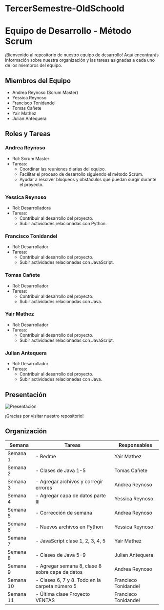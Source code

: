 # TercerSemestre-OldSchoold

# Equipo de Desarrollo - Método Scrum

¡Bienvenido al repositorio de nuestro equipo de desarrollo! Aquí encontrarás información sobre nuestra organización y las tareas asignadas a cada uno de los miembros del equipo.

## Miembros del Equipo
- Andrea Reynoso (Scrum Master)
- Yessica Reynoso
- Francisco Tonidandel
- Tomas Cañete
- Yair Mathez
- Julian Antequera

## Roles y Tareas

### Andrea Reynoso
- Rol: Scrum Master
- Tareas: 
  - Coordinar las reuniones diarias del equipo.
  - Facilitar el proceso de desarrollo siguiendo el método Scrum.
  - Ayudar a resolver bloqueos y obstáculos que puedan surgir durante el proyecto.

### Yessica Reynoso
- Rol: Desarrolladora
- Tareas:
  - Contribuir al desarrollo del proyecto.
  - Subir actividades relacionadas con Python.

### Francisco Tonidandel
- Rol: Desarrollador
- Tareas:
  - Contribuir al desarrollo del proyecto.
  - Subir actividades relacionadas con JavaScript.

### Tomas Cañete
- Rol: Desarrollador
- Tareas:
  - Contribuir al desarrollo del proyecto.
  - Subir actividades relacionadas con Java.

### Yair Mathez
- Rol: Desarrollador
- Tareas:
  - Contribuir al desarrollo del proyecto.
  - Subir actividades relacionadas con JavaScript.

### Julian Antequera
- Rol: Desarrollador
- Tareas:
  - Contribuir al desarrollo del proyecto.
  - Subir actividades relacionadas con Java.

## Presentación
![Presentación](Presentación%20Old%20School.gif)

¡Gracias por visitar nuestro repositorio!

## Organización 

| Semana | Tareas                                | Responsables          |
| ------ | ------------------------------------- | --------------------- |
| Semana 1 | - Redme                                | Yair Mathez           |
| Semana 2 | - Clases de Java 1-5                   | Tomas Cañete          |
| Semana 3 | - Agregar archivos y corregir errores  | Andrea Reynoso        |
| Semana 4 | - Agregar capa de datos parte III      | Yessica Reynoso       |
| Semana 5 | - Corrección de semana                 | Andrea Reynoso        |
| Semana 6 | - Nuevos archivos en Python            | Yessica Reynoso       |
| Semana 7 | - JavaScript clase 1, 2, 3, 4, 5       | Yair Mathez           |
| Semana 8 | - Clases de Java 5-9                   | Julian Antequera      |
| Semana 9 | - Agregar semana 8, clase 8 sobre capa de datos | Andrea Reynoso |
| Semana 10 | - Clases 6, 7 y 8. Todo en la carpeta número 5 | Francisco Tonidandel |
| Semana 11 | - Última clase Proyecto VENTAS        | Francisco Tonidandel  |
